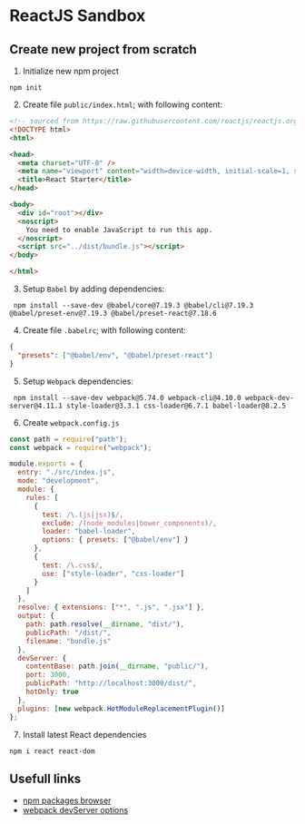 # ReactJS Sandbox

## Create new project from scratch

1. Initialize new npm project

```shell
npm init
```

2. Create file `public/index.html`; with following content:

```html
<!-- sourced from https://raw.githubusercontent.com/reactjs/reactjs.org/master/static/html/single-file-example.html -->
<!DOCTYPE html>
<html>

<head>
  <meta charset="UTF-8" />
  <meta name="viewport" content="width=device-width, initial-scale=1, shrink-to-fit=no">
  <title>React Starter</title>
</head>

<body>
  <div id="root"></div>
  <noscript>
    You need to enable JavaScript to run this app.
  </noscript>
  <script src="../dist/bundle.js"></script>
</body>

</html>
```
3. Setup `Babel` by adding dependencies:

```shell
 npm install --save-dev @babel/core@7.19.3 @babel/cli@7.19.3 @babel/preset-env@7.19.3 @babel/preset-react@7.18.6
```

4. Create file `.babelrc`; with following content:

```json
{
  "presets": ["@babel/env", "@babel/preset-react"]
}
```

5. Setup `Webpack` dependencies:

```shell
 npm install --save-dev webpack@5.74.0 webpack-cli@4.10.0 webpack-dev-server@4.11.1 style-loader@3.3.1 css-loader@6.7.1 babel-loader@8.2.5
```

6. Create `webpack.config.js`

```javascript
const path = require("path");
const webpack = require("webpack");

module.exports = {
  entry: "./src/index.js",
  mode: "development",
  module: {
    rules: [
      {
        test: /\.(js|jsx)$/,
        exclude: /(node_modules|bower_components)/,
        loader: "babel-loader",
        options: { presets: ["@babel/env"] }
      },
      {
        test: /\.css$/,
        use: ["style-loader", "css-loader"]
      }
    ]
  },
  resolve: { extensions: ["*", ".js", ".jsx"] },
  output: {
    path: path.resolve(__dirname, "dist/"),
    publicPath: "/dist/",
    filename: "bundle.js"
  },
  devServer: {
    contentBase: path.join(__dirname, "public/"),
    port: 3000,
    publicPath: "http://localhost:3000/dist/",
    hotOnly: true
  },
  plugins: [new webpack.HotModuleReplacementPlugin()]
};
```

7. Install latest React dependencies
```shell
npm i react react-dom
```

## Usefull links
- [npm packages browser](https://www.npmjs.com/package/package)
- [webpack devServer options](https://webpack.js.org/configuration/dev-server/#devserver)